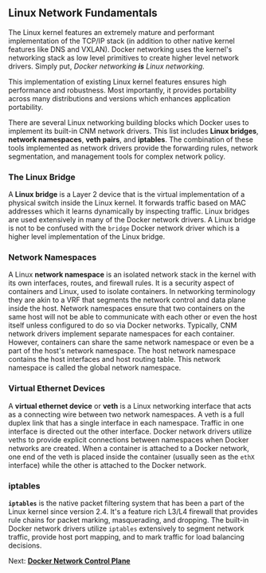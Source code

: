 
## <a name="drivers"></a><a name="linuxnetworking"></a>Linux Network Fundamentals

The Linux kernel features an extremely mature and performant implementation of the TCP/IP stack (in addition to other native kernel features like DNS and VXLAN). Docker networking uses the kernel's networking stack as low level primitives to create higher level network drivers. Simply put, _Docker networking <b>is</b> Linux networking._ 

This implementation of existing Linux kernel features ensures high performance and robustness. Most importantly, it provides portability across many distributions and versions which enhances application portability.

There are several Linux networking building blocks which Docker uses to implement its built-in CNM network drivers. This list includes **Linux bridges**, **network namespaces**, **veth pairs**,  and **iptables**. The combination of these tools implemented as network drivers provide the forwarding rules, network segmentation, and management tools for complex network policy.

### <a name="linuxbridge"></a>The Linux Bridge
A **Linux bridge** is a Layer 2 device that is the virtual implementation of a physical switch inside the Linux kernel. It forwards traffic based on MAC addresses which it learns dynamically by inspecting traffic. Linux bridges are used extensively in many of the Docker network drivers. A Linux bridge is not to be confused with the `bridge` Docker network driver which is a higher level implementation of the Linux bridge.


### Network Namespaces
A Linux **network namespace** is an isolated network stack in the kernel with its own interfaces, routes, and firewall rules. It is a security aspect of containers and Linux, used to isolate containers. In networking terminology they are akin to a VRF that segments the network control and data plane inside the host. Network namespaces ensure that two containers on the same host will not be able to communicate with each other or even the host itself unless configured to do so via Docker networks. Typically, CNM network drivers implement separate namespaces for each container. However, containers can share the same network namespace or even be a part of the host's network namespace. The host network namespace contains the host interfaces and host routing table. This network namespace is called the global network namespace.

### Virtual Ethernet Devices
A **virtual ethernet device** or **veth** is a Linux networking interface that acts as a connecting wire between two network namespaces. A veth is a full duplex link that has a single interface in each namespace. Traffic in one interface is directed out the other interface. Docker network drivers utilize veths to provide explicit connections between namespaces when Docker networks are created. When a container is attached to a Docker network, one end of the veth is placed inside the container (usually seen as the `ethX` interface) while the other is attached to the Docker network. 

### iptables
**`iptables`** is the native packet filtering system that has been a part of the Linux kernel since version 2.4. It's a feature rich L3/L4 firewall that provides rule chains for packet marking, masquerading, and dropping. The built-in Docker network drivers utilize `iptables` extensively to segment network traffic, provide host port mapping, and to mark traffic for load balancing decisions.

Next: **[Docker Network Control Plane](04-docker-network-cp.md)**
